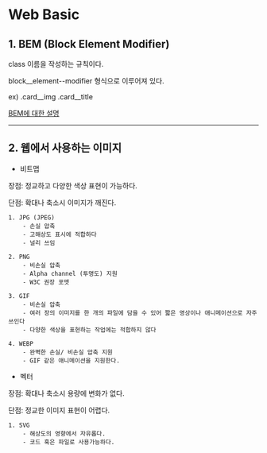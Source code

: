 # Web Basic 

## 1. BEM (Block Element Modifier)
class 이름을 작성하는 규칙이다.

block__element--modifier 형식으로 이루어져 있다.

ex) .card__img    .card__title

[BEM에 대한 설명](http://getbem.com/introduction/)

---

## 2. 웹에서 사용하는 이미지

- 비트맵 

장점: 정교하고 다양한 색상 표현이 가능하다.

단점: 확대나 축소시 이미지가 깨진다.

    1. JPG (JPEG)
        - 손실 압축
        - 고해상도 표시에 적합하다
        - 널리 쓰임

    2. PNG
        - 비손실 압축
        - Alpha channel (투명도) 지원
        - W3C 권장 포맷

    3. GIF
        - 비손실 압축
        - 여러 장의 이미지를 한 개의 파일에 담을 수 있어 짧은 영상이나 애니메이션으로 자주 쓰인다
        - 다양한 색상을 표현하는 작업에는 적합하지 않다

    4. WEBP
        - 완벽한 손실/ 비손실 압축 지원
        - GIF 같은 애니메이션을 지원한다.

- 벡터

장점: 확대나 축소시 용량에 변화가 없다.

단점: 정교한 이미지 표현이 어렵다.

    1. SVG
        - 해상도의 영향에서 자유롭다.
        - 코드 혹은 파일로 사용가능하다.
